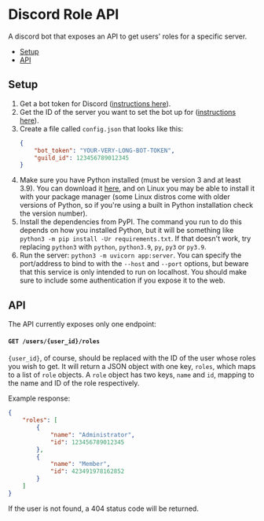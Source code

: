 # Discord Role API

A discord bot that exposes an API to get users' roles for a specific server.

 - [Setup](#setup)
 - [API](#api)

## Setup

 1. Get a bot token for Discord ([instructions here](https://github.com/discord-apps/bot-tutorial#how-to-create-an-application)).
 2. Get the ID of the server you want to set the bot up for ([instructions here](https://support.discord.com/hc/en-us/articles/206346498-Where-can-I-find-my-User-Server-Message-ID-)).
 3. Create a file called `config.json` that looks like this:
    ```json
    {
        "bot_token": "YOUR-VERY-LONG-BOT-TOKEN",
        "guild_id": 123456789012345
    }
    ```
 4. Make sure you have Python installed (must be version 3 and at least 3.9). You can download it [here](https://www.python.org/downloads/), and on Linux you may be able to install it with your package manager (some Linux distros come with older versions of Python, so if you're using a built in Python installation check the version number).
 5. Install the dependencies from PyPI. The command you run to do this depends on how you installed Python, but it will be something like `python3 -m pip install -Ur requirements.txt`. If that doesn't work, try replacing `python3` with `python`, `python3.9`, `py`, `py3` or `py3.9`.
 6. Run the server: `python3 -m uvicorn app:server`. You can specify the port/address to bind to with the `--host` and `--port` options, but beware that this service is only intended to run on localhost. You should make sure to include some authentication if you expose it to the web.

## API

The API currently exposes only one endpoint:

#### `GET /users/{user_id}/roles`

`{user_id}`, of course, should be replaced with the ID of the user whose roles you wish to get. It will return a JSON object with one key, `roles`, which maps to a list of `role` objects. A `role` object has two keys, `name` and `id`, mapping to the name and ID of the role respectively.

Example response:
```json
{
    "roles": [
        {
            "name": "Administrator",
            "id": 123456789012345
        },
        {
            "name": "Member",
            "id": 423491978162852
        }
    ]
}
```

If the user is not found, a 404 status code will be returned.
